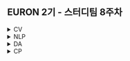 ## EURON 2기 - 스터디팀 8주차
<details>
<summary>CV</summary>
<div markdown="1">     
<br />

| 주차 | 내용             | 발표자                               | 발표자료 |
| ---- | ---------------- | ------------------------------------ | -------- |
| 8    | cs231n 8주차     | 구미진, 민소연                       | [📚]()    |

<br />

## **Assignment**

### **📍 8주차 예습과제 (~5/2)**

1️⃣ CS231N 8강을 수강하고, 요약 및 정리한 내용을 깃허브에 업로드

2️⃣ (선택) 질문 사항이나 공유하고 싶은 내용 `Ewha-Euron/2022-1-Euron-CV` issue에 추가

**예습과제 제출 방법**

> 해당 파일을 master branch에 업로드하신 후 해당 master branch에서 pull request 를 진행해주세요.
> 

### **📍 7주차 복습과제 (~5/2)**

‼️ 이번 과제부터는 assignment1이 아닌 **assignment2**를 진행합니다. 이전의 세팅 과정과 동일하게 assignment2를 다운받고 드라이브에 업로드하여 과제를 수행해주세요.

> 자세한 내용은 [https://cs231n.github.io/assignments2021/assignment2/](https://cs231n.github.io/assignments2021/assignment2/) 의 setup 을 참고하세요 :)
> 
- [https://cs231n.github.io/assignments2021/assignment2/](https://cs231n.github.io/assignments2021/assignment1/)의 `Q1: Multi-Layer Fully Connected Neural Networks` 을 완료해주세요.
    
    1️⃣ `FullyConnectedNets.ipynb` 을 완료하신 후, `.py` 파일로 변환해서 제출해주세요. (모든 cell을 하나의 py 파일에 합쳐주세요)
    
    - 파일명: `FullyConnectedNets.py`
    
    2️⃣ `fc_net.py` 을 제출해주세요.
    
    3️⃣ `layers.py` 을 제출해주세요.
    
    4️⃣ `optim.py` 을 제출해주세요.
    

**복습과제 제출 방법**

> 해당 파일을 Week_8 branch에 업로드하신 후 해당 Week_8 branch에서 pull request 를 진행해주세요.
> 

## **Due**

- 8주차 예습과제
    - **5월 2일**까지 제출합니다.
- 7주차 복습과제
    - **5월 2일**까지 제출합니다.
  
</div>
</details>

<details>
<summary>NLP</summary>
<div markdown="1">       

## 중간고사 휴식기간 

</div>
</details>


</div>
</details>

<details>
<summary>DA</summary>
<div markdown="1">       

<br />  
  
| 주차 | 내용         | 발표자                       | 발표자료 |
| ---- | ------------ | ---------------------------- | -------- |
| 8    | 파이썬 머신러닝 완벽가이드 6장 - 차원축소 | 이서영, 오수진, 손소현 | [📚](https://github.com/Ewha-Euron/2022-1-Euron-DA/blob/master/DA_week7.pdf)    |


## **Assignment**

### **📍 예습과제 (~4/25)**

1️⃣ 파이썬 머신러닝 완벽 가이드 6장을 정리한 pdf 제출
   

  
**예습과제 제출 방법**

> 해당 파일을 `master` branch에 업로드하신 후 해당 `master` branch에서 pull request 를 진행해주세요.
>
  
- 과제 제출 방법
    - 레포: (origin) username/2022-1-Euron-Study-Assignments
    - 브랜치: `master`
    - 해당 주차 브랜치에 과제 업로드하고 Pull Request, 이때 label은 `DA` , `예습과제`
  
  
### **📍 복습과제는 중간고사 휴식기간으로 쉬어갑니다.


  
### Due 
  
* Preview
  - **4월 25일**까지 제출합니다.



  
</div>
</details>


<details>
<summary>CP</summary>
<div markdown="1">       


### 중간고사 휴식기간 

  
</div>
</details>

